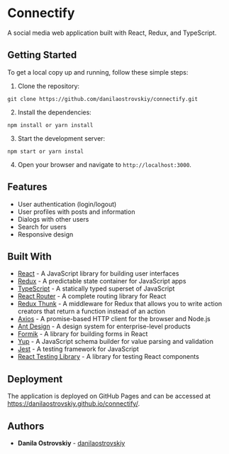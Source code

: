 Connectify
============

A social media web application built with React, Redux, and TypeScript.

Getting Started
---------------

To get a local copy up and running, follow these simple steps:

1. Clone the repository:
```
git clone https://github.com/danilaostrovskiy/connectify.git
```
2. Install the dependencies:
```
npm install or yarn install
```
3. Start the development server:
```
npm start or yarn instal
```
4. Open your browser and navigate to `http://localhost:3000`.

Features
--------

* User authentication (login/logout)
* User profiles with posts and information
* Dialogs with other users
* Search for users
* Responsive design

Built With
----------

* [React](https://reactjs.org/) - A JavaScript library for building user interfaces
* [Redux](https://redux.js.org/) - A predictable state container for JavaScript apps
* [TypeScript](https://www.typescriptlang.org/) - A statically typed superset of JavaScript
* [React Router](https://reactrouter.com/) - A complete routing library for React
* [Redux Thunk](https://github.com/reduxjs/redux-thunk) - A middleware for Redux that allows you to write action creators that return a function instead of an action
* [Axios](https://github.com/axios/axios) - A promise-based HTTP client for the browser and Node.js
* [Ant Design](https://ant.design/) - A design system for enterprise-level products
* [Formik](https://formik.org/) - A library for building forms in React
* [Yup](https://github.com/jquense/yup) - A JavaScript schema builder for value parsing and validation
* [Jest](https://jestjs.io/) - A testing framework for JavaScript
* [React Testing Library](https://testing-library.com/docs/react-testing-library/intro) - A library for testing React components

Deployment
----------

The application is deployed on GitHub Pages and can be accessed at <https://danilaostrovskiy.github.io/connectify/>.

Authors
-------

* **Danila Ostrovskiy** - [danilaostrovskiy](https://github.com/danilaostrovskiy)



